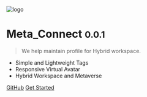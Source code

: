 ![logo](https://docsify.js.org/_media/icon.svg)

# Meta_Connect <small>0.0.1</small>

> We help maintain profile for Hybrid workspace.

- Simple and Lightweight Tags
- Responsive Virtual Avatar
- Hybrid Workspace and Metaverse

[GitHub](https://github.com/HACK2022-Meta-Connect/Meta_Connect-spec/)
[Get Started](/) 